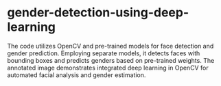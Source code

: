 # gender-detection-using-deep-learning
The code utilizes OpenCV and pre-trained models for face detection and gender prediction. Employing separate models, it detects faces with bounding boxes and predicts genders based on pre-trained weights. The annotated image demonstrates integrated deep learning in OpenCV for automated facial analysis and gender estimation.
